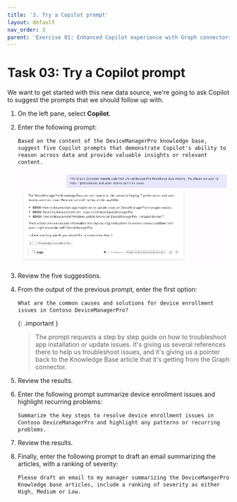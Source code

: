 ```yaml
---
title: '3. Try a Copilot prompt'
layout: default
nav_order: 3
parent: 'Exercise 01: Enhanced Copilot experience with Graph connectors'
---
```


# Task 03: Try a Copilot prompt

We want to get started with this new data source, we're going to ask Copilot to suggest the prompts that we should follow up with.

1. 	On the left pane, select **Copilot**.

1.	Enter the following prompt:
	```
 	Based on the content of the DeviceManagerPro knowledge base, suggest five Copilot prompts that demonstrate Copilot's ability to reason across data and provide valuable insights or relevant content.
 	```
 
	![copilotResponse1.jpg](../../media/copilotResponse1.jpg)

1.	Review the five suggestions.

1.	From the output of the previous prompt, enter the first option:

 	```
  	What are the common causes and solutions for device enrollment issues in Contoso DeviceManagerPro?
	```
	
 	{: .important }
	> The prompt requests a step by step guide on how to troubleshoot app installation or update issues. It's giving us several references there to help us troubleshoot issues, and it's giving us a pointer back to the Knowledge Base article that it's getting from the Graph connector.

1. 	Review the results.

1. 	Enter the following prompt summarize device enrollment issues and highlight recurring problems:

	```
 	Summarize the key steps to resolve device enrollment issues in Contoso DeviceManagerPro and highlight any patterns or recurring problems.
 	```

1.	Review the results.

1.	Finally, enter the following prompt to draft an email summarizing the articles, with a ranking of severity:

 	```
  	Please draft an email to my manager summarizing the DeviceMangerPro Knowledge base articles, include a ranking of severity as either High, Medium or Low.
	```
